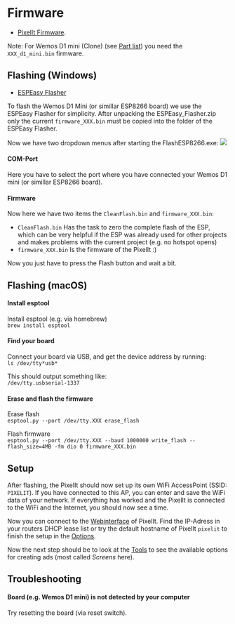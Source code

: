 # Firmware

* [PixelIt Firmware](https://github.com/pixelit-project/PixelIt/releases).

Note: For Wemos D1 mini (Clone) (see [Part list](hardware.html#parts-list)) you need the `XXX_d1_mini.bin` firmware.

## Flashing (Windows)

* [ESPEasy Flasher](https://www.bastelbunker.de/wp-content/uploads/ESPEasy_Flasher.zip)

To flash the Wemos D1 Mini (or simillar ESP8266 board) we use the ESPEasy Flasher for simplicity. After unpacking the ESPEasy_Flasher.zip only the current `firmware_XXX.bin` must be copied into the folder of the ESPEasy Flasher.  
  
Now we have two dropdown menus after starting the FlashESP8266.exe:
![](/flash_esp8266.png)

#### COM-Port
Here you have to select the port where you have connected your Wemos D1 mini (or simillar ESP8266 board).

#### Firmware
Now here we have two items the `CleanFlash.bin` and `firmware_XXX.bin`:
- `CleanFlash.bin` Has the task to zero the complete flash of the ESP, which can be very helpful if the ESP was already used for other projects and makes problems with the current project (e.g. no hotspot opens) 
- `firmware_XXX.bin` Is the firmware of the PixelIt :)

Now you just have to press the Flash button and wait a bit.   

## Flashing (macOS)
#### Install esptool
Install esptool (e.g. via homebrew)  
`brew install esptool`

#### Find your board
Connect your board via USB, and get the device address by running:  
`ls /dev/tty*usb*`

This should output something like:  
`/dev/tty.usbserial-1337`

#### Erase and flash the firmware
Erase flash  
`esptool.py --port /dev/tty.XXX erase_flash`

Flash firmware  
`esptool.py --port /dev/tty.XXX --baud 1000000 write_flash --flash_size=4MB -fm dio 0 firmware_XXX.bin`

## Setup
After flashing, the PixelIt should now set up its own WiFi AccessPoint (SSID: `PIXELIT`). If you have connected to this AP, you can enter and save the WiFi data of your network. If everything has worked and the PixelIt is connected to the WiFi and the Internet, you should now see a time.  
  
Now you can connect to the [Webinterface](webinterface.html) of PixelIt. Find the IP-Adress in your routers DHCP lease list or try the default hostname of PixelIt `pixelit` to finish the setup in the [Options](webinterface.html#options).  
  
Now the next step should be to look at the [Tools](tools.html) to see the available options for creating ads (most called *Screens* here).

## Troubleshooting
#### Board (e.g. Wemos D1 mini) is not detected by your computer
Try resetting the board (via reset switch).
